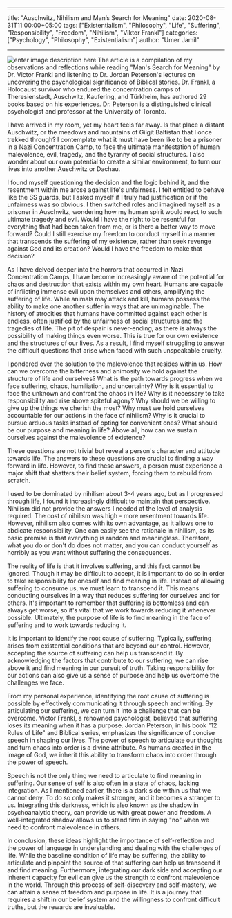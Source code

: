 
---

title: "Auschwitz, Nihilism and Man’s Search for Meaning"
date: 2020-08-31T11:00:00+05:00
tags: ["Existentialism", "Philosophy", "Life", "Suffering", "Responsibility", "Freedom", "Nihilism", "Viktor Frankl"]
categories: ["Psychology", "Philosophy", "Existentialism"]
author: "Umer Jamil"

---
![enter image description here](https://images.unsplash.com/photo-1507166763745-bfe008fbb831?ixlib=rb-4.0.3&ixid=MnwxMjA3fDB8MHxwaG90by1wYWdlfHx8fGVufDB8fHx8&auto=format&fit=crop&w=1170&q=80)
The article is a compilation of my observations and reflections while reading "Man's Search for Meaning" by Dr. Victor Frankl and listening to Dr. Jordan Peterson's lectures on uncovering the psychological significance of Biblical stories. Dr. Frankl, a Holocaust survivor who endured the concentration camps of Theresienstadt, Auschwitz, Kaufering, and Türkheim, has authored 29 books based on his experiences. Dr. Peterson is a distinguished clinical psychologist and professor at the University of Toronto.

  

I have arrived in my room, yet my heart feels far away. Is that place a distant Auschwitz, or the meadows and mountains of Gilgit Baltistan that I once trekked through? I contemplate what it must have been like to be a prisoner in a Nazi Concentration Camp, to face the ultimate manifestation of human malevolence, evil, tragedy, and the tyranny of social structures. I also wonder about our own potential to create a similar environment, to turn our lives into another Auschwitz or Dachau.

  

I found myself questioning the decision and the logic behind it, and the resentment within me arose against life's unfairness. I felt entitled to behave like the SS guards, but I asked myself if I truly had justification or if the unfairness was so obvious. I then switched roles and imagined myself as a prisoner in Auschwitz, wondering how my human spirit would react to such ultimate tragedy and evil. Would I have the right to be resentful for everything that had been taken from me, or is there a better way to move forward? Could I still exercise my freedom to conduct myself in a manner that transcends the suffering of my existence, rather than seek revenge against God and its creation? Would I have the freedom to make that decision?

  

As I have delved deeper into the horrors that occurred in Nazi Concentration Camps, I have become increasingly aware of the potential for chaos and destruction that exists within my own heart. Humans are capable of inflicting immense evil upon themselves and others, amplifying the suffering of life. While animals may attack and kill, humans possess the ability to make one another suffer in ways that are unimaginable. The history of atrocities that humans have committed against each other is endless, often justified by the unfairness of social structures and the tragedies of life. The pit of despair is never-ending, as there is always the possibility of making things even worse. This is true for our own existence and the structures of our lives. As a result, I find myself struggling to answer the difficult questions that arise when faced with such unspeakable cruelty.

  
  
  
  
  

I pondered over the solution to the malevolence that resides within us. How can we overcome the bitterness and animosity we hold against the structure of life and ourselves? What is the path towards progress when we face suffering, chaos, humiliation, and uncertainty? Why is it essential to face the unknown and confront the chaos in life? Why is it necessary to take responsibility and rise above spiteful agony? Why should we be willing to give up the things we cherish the most? Why must we hold ourselves accountable for our actions in the face of nihilism? Why is it crucial to pursue arduous tasks instead of opting for convenient ones? What should be our purpose and meaning in life? Above all, how can we sustain ourselves against the malevolence of existence?

  
  
  
  
  

These questions are not trivial but reveal a person's character and attitude towards life. The answers to these questions are crucial to finding a way forward in life. However, to find these answers, a person must experience a major shift that shatters their belief system, forcing them to rebuild from scratch.

  

I used to be dominated by nihilism about 3-4 years ago, but as I progressed through life, I found it increasingly difficult to maintain that perspective. Nihilism did not provide the answers I needed at the level of analysis required. The cost of nihilism was high - more resentment towards life. However, nihilism also comes with its own advantage, as it allows one to abdicate responsibility. One can easily see the rationale in nihilism, as its basic premise is that everything is random and meaningless. Therefore, what you do or don't do does not matter, and you can conduct yourself as horribly as you want without suffering the consequences.

  
  

The reality of life is that it involves suffering, and this fact cannot be ignored. Though it may be difficult to accept, it is important to do so in order to take responsibility for oneself and find meaning in life. Instead of allowing suffering to consume us, we must learn to transcend it. This means conducting ourselves in a way that reduces suffering for ourselves and for others. It's important to remember that suffering is bottomless and can always get worse, so it's vital that we work towards reducing it whenever possible. Ultimately, the purpose of life is to find meaning in the face of suffering and to work towards reducing it.

  
  
  
  
  

It is important to identify the root cause of suffering. Typically, suffering arises from existential conditions that are beyond our control. However, accepting the source of suffering can help us transcend it. By acknowledging the factors that contribute to our suffering, we can rise above it and find meaning in our pursuit of truth. Taking responsibility for our actions can also give us a sense of purpose and help us overcome the challenges we face.

  
  
  
  
  

From my personal experience, identifying the root cause of suffering is possible by effectively communicating it through speech and writing. By articulating our suffering, we can turn it into a challenge that can be overcome. Victor Frankl, a renowned psychologist, believed that suffering loses its meaning when it has a purpose. Jordan Peterson, in his book "12 Rules of Life" and Biblical series, emphasizes the significance of concise speech in shaping our lives. The power of speech to articulate our thoughts and turn chaos into order is a divine attribute. As humans created in the image of God, we inherit this ability to transform chaos into order through the power of speech.

  
  
  
  
  

Speech is not the only thing we need to articulate to find meaning in suffering. Our sense of self is also often in a state of chaos, lacking integration. As I mentioned earlier, there is a dark side within us that we cannot deny. To do so only makes it stronger, and it becomes a stranger to us. Integrating this darkness, which is also known as the shadow in psychoanalytic theory, can provide us with great power and freedom. A well-integrated shadow allows us to stand firm in saying "no" when we need to confront malevolence in others.

  

In conclusion, these ideas highlight the importance of self-reflection and the power of language in understanding and dealing with the challenges of life. While the baseline condition of life may be suffering, the ability to articulate and pinpoint the source of that suffering can help us transcend it and find meaning. Furthermore, integrating our dark side and accepting our inherent capacity for evil can give us the strength to confront malevolence in the world. Through this process of self-discovery and self-mastery, we can attain a sense of freedom and purpose in life. It is a journey that requires a shift in our belief system and the willingness to confront difficult truths, but the rewards are invaluable.
